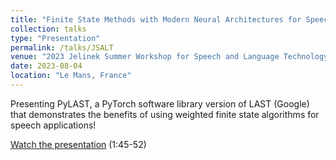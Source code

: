 ```yaml
---
title: "Finite State Methods with Modern Neural Architectures for Speech Applications and Beyond"
collection: talks
type: "Presentation"
permalink: /talks/JSALT
venue: "2023 Jelinek Summer Workshop for Speech and Language Technology (JSALT)"
date: 2023-08-04
location: "Le Mans, France"
---
```


Presenting PyLAST, a PyTorch software library version of LAST (Google) that demonstrates the benefits of using weighted finite state algorithms for speech applications!

[Watch the presentation](https://www.youtube.com/watch?v=O9vw5TDZ2Ug) (1:45-52)
